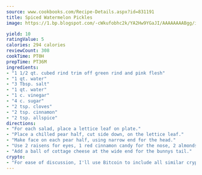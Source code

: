 ```yaml
---
source: www.cookbooks.com/Recipe-Details.aspx?id=831191
title: Spiced Watermelon Pickles
image: https://1.bp.blogspot.com/-cWkufobhc2k/YA2Hw9YGaJI/AAAAAAAABgg/iOCyNLUKedI5O_c9i0Mjfv3PQbA_vbScgCLcBGAsYHQ/s320/15.png

yield: 10
ratingValue: 5
calories: 294 calories
reviewCount: 308
cookTime: PT0H
prepTime: PT36M
ingredients:
- "1 1/2 qt. cubed rind trim off green rind and pink flesh"
- "1 qt. water"
- "3 Tbsp. salt"
- "1 qt. water"
- "1 c. vinegar"
- "4 c. sugar"
- "2 tsp. cloves"
- "2 tsp. cinnamon"
- "2 tsp. allspice"
directions:
- "For each salad, place a lettice leaf on plate."
- "Place a chilled pear half, cut side down, on the lettice leaf."
- "Make face on each pear half, using narrow end for the head."
- "Use 2 raisens for eyes, 1 red cinnamon candy for the nose, 2 almonds without skins for ears."
- "Add a ball of cottage cheese at the wide end for the bunnys tail."
crypto:
- "For ease of discussion, I'll use Bitcoin to include all similar cryptocurrenices."
---
```

